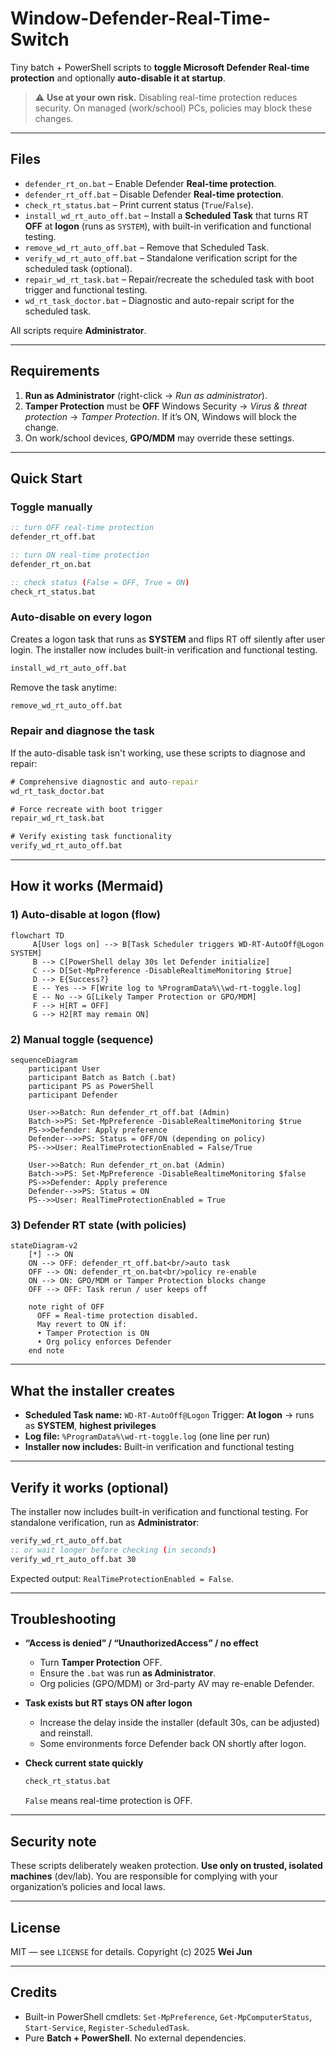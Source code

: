 # Window-Defender-Real-Time-Switch

Tiny batch + PowerShell scripts to **toggle Microsoft Defender Real-time protection** and optionally **auto-disable it at startup**.

> ⚠️ **Use at your own risk.** Disabling real-time protection reduces security. On managed (work/school) PCs, policies may block these changes.

---

## Files

* `defender_rt_on.bat` – Enable Defender **Real-time protection**.
* `defender_rt_off.bat` – Disable Defender **Real-time protection**.
* `check_rt_status.bat` – Print current status (`True`/`False`).
* `install_wd_rt_auto_off.bat` – Install a **Scheduled Task** that turns RT **OFF** at **logon** (runs as `SYSTEM`), with built-in verification and functional testing.
* `remove_wd_rt_auto_off.bat` – Remove that Scheduled Task.
* `verify_wd_rt_auto_off.bat` – Standalone verification script for the scheduled task (optional).
* `repair_wd_rt_task.bat` – Repair/recreate the scheduled task with boot trigger and functional testing.
* `wd_rt_task_doctor.bat` – Diagnostic and auto-repair script for the scheduled task.

All scripts require **Administrator**.

---

## Requirements

1. **Run as Administrator** (right-click → *Run as administrator*).
2. **Tamper Protection** must be **OFF**
   Windows Security → *Virus & threat protection* → *Tamper Protection*.
   If it’s ON, Windows will block the change.
3. On work/school devices, **GPO/MDM** may override these settings.

---

## Quick Start

### Toggle manually

```bat
:: turn OFF real-time protection
defender_rt_off.bat

:: turn ON real-time protection
defender_rt_on.bat

:: check status (False = OFF, True = ON)
check_rt_status.bat
```

### Auto-disable on every logon

Creates a logon task that runs as **SYSTEM** and flips RT off silently after user login. The installer now includes built-in verification and functional testing.

```bat
install_wd_rt_auto_off.bat
```

Remove the task anytime:

```bat
remove_wd_rt_auto_off.bat
```

### Repair and diagnose the task

If the auto-disable task isn't working, use these scripts to diagnose and repair:

```bat
# Comprehensive diagnostic and auto-repair
wd_rt_task_doctor.bat

# Force recreate with boot trigger
repair_wd_rt_task.bat

# Verify existing task functionality
verify_wd_rt_auto_off.bat
```

---

## How it works (Mermaid)

### 1) Auto-disable at logon (flow)

```mermaid
flowchart TD
     A[User logs on] --> B[Task Scheduler triggers WD-RT-AutoOff@Logon SYSTEM]
     B --> C[PowerShell delay 30s let Defender initialize]
     C --> D[Set-MpPreference -DisableRealtimeMonitoring $true]
     D --> E{Success?}
     E -- Yes --> F[Write log to %ProgramData%\\wd-rt-toggle.log]
     E -- No --> G[Likely Tamper Protection or GPO/MDM]
     F --> H[RT = OFF]
     G --> H2[RT may remain ON]
```

### 2) Manual toggle (sequence)

```mermaid
sequenceDiagram
    participant User
    participant Batch as Batch (.bat)
    participant PS as PowerShell
    participant Defender

    User->>Batch: Run defender_rt_off.bat (Admin)
    Batch->>PS: Set-MpPreference -DisableRealtimeMonitoring $true
    PS->>Defender: Apply preference
    Defender-->>PS: Status = OFF/ON (depending on policy)
    PS-->>User: RealTimeProtectionEnabled = False/True

    User->>Batch: Run defender_rt_on.bat (Admin)
    Batch->>PS: Set-MpPreference -DisableRealtimeMonitoring $false
    PS->>Defender: Apply preference
    Defender-->>PS: Status = ON
    PS-->>User: RealTimeProtectionEnabled = True
```

### 3) Defender RT state (with policies)

```mermaid
stateDiagram-v2
    [*] --> ON
    ON --> OFF: defender_rt_off.bat<br/>auto task
    OFF --> ON: defender_rt_on.bat<br/>policy re-enable
    ON --> ON: GPO/MDM or Tamper Protection blocks change
    OFF --> OFF: Task rerun / user keeps off

    note right of OFF
      OFF = Real-time protection disabled.
      May revert to ON if:
      • Tamper Protection is ON
      • Org policy enforces Defender
    end note
```

---

## What the installer creates

* **Scheduled Task name:** `WD-RT-AutoOff@Logon`
  Trigger: **At logon** → runs as **SYSTEM**, **highest privileges**
* **Log file:** `%ProgramData%\wd-rt-toggle.log` (one line per run)
* **Installer now includes:** Built-in verification and functional testing

---

## Verify it works (optional)

The installer now includes built-in verification and functional testing. For standalone verification, run as **Administrator**:

```bat
verify_wd_rt_auto_off.bat
:: or wait longer before checking (in seconds)
verify_wd_rt_auto_off.bat 30
```

Expected output: `RealTimeProtectionEnabled = False`.

---

## Troubleshooting

* **“Access is denied” / “UnauthorizedAccess” / no effect**

  * Turn **Tamper Protection** OFF.
  * Ensure the `.bat` was run **as Administrator**.
  * Org policies (GPO/MDM) or 3rd-party AV may re-enable Defender.

* **Task exists but RT stays ON after logon**

  * Increase the delay inside the installer (default 30s, can be adjusted) and reinstall.
  * Some environments force Defender back ON shortly after logon.

* **Check current state quickly**

  ```bat
  check_rt_status.bat
  ```

  `False` means real-time protection is OFF.

---

## Security note

These scripts deliberately weaken protection. **Use only on trusted, isolated machines** (dev/lab). You are responsible for complying with your organization’s policies and local laws.

---

## License

MIT — see `LICENSE` for details.
Copyright (c) 2025 **Wei Jun**

---

## Credits

* Built-in PowerShell cmdlets: `Set-MpPreference`, `Get-MpComputerStatus`, `Start-Service`, `Register-ScheduledTask`.
* Pure **Batch + PowerShell**. No external dependencies.
